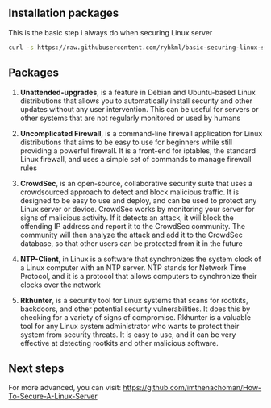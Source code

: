 ## Installation packages

This is the basic step i always do when securing Linux server

```bash
curl -s https://raw.githubusercontent.com/ryhkml/basic-securing-linux-server/main/init-deb | sudo bash
```

## Packages

1. <b>Unattended-upgrades</b>, is a feature in Debian and Ubuntu-based Linux distributions that allows you to automatically install security and other updates without any user intervention. This can be useful for servers or other systems that are not regularly monitored or used by humans

2. <b>Uncomplicated Firewall</b>, is a command-line firewall application for Linux distributions that aims to be easy to use for beginners while still providing a powerful firewall. It is a front-end for iptables, the standard Linux firewall, and uses a simple set of commands to manage firewall rules

3. <b>CrowdSec</b>, is an open-source, collaborative security suite that uses a crowdsourced approach to detect and block malicious traffic. It is designed to be easy to use and deploy, and can be used to protect any Linux server or device. CrowdSec works by monitoring your server for signs of malicious activity. If it detects an attack, it will block the offending IP address and report it to the CrowdSec community. The community will then analyze the attack and add it to the CrowdSec database, so that other users can be protected from it in the future

4. <b>NTP-Client</b>, in Linux is a software that synchronizes the system clock of a Linux computer with an NTP server. NTP stands for Network Time Protocol, and it is a protocol that allows computers to synchronize their clocks over the network

5. <b>Rkhunter</b>, is a security tool for Linux systems that scans for rootkits, backdoors, and other potential security vulnerabilities. It does this by checking for a variety of signs of compromise. Rkhunter is a valuable tool for any Linux system administrator who wants to protect their system from security threats. It is easy to use, and it can be very effective at detecting rootkits and other malicious software.

## Next steps

For more advanced, you can visit: https://github.com/imthenachoman/How-To-Secure-A-Linux-Server